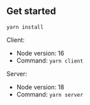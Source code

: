## Get started

`yarn install`

Client:
- Node version: 16
- Command: `yarn client`

Server:
- Node version: 18
- Command: `yarn server`
